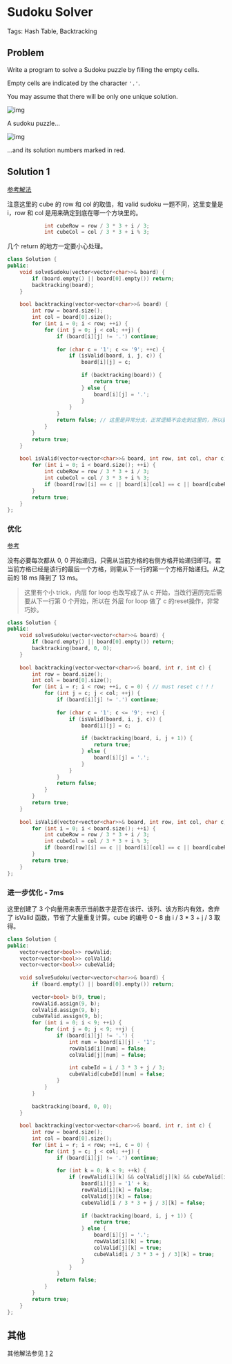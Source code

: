 # Sudoku Solver

Tags: Hash Table, Backtracking

## Problem

Write a program to solve a Sudoku puzzle by filling the empty cells.

Empty cells are indicated by the character `'.'`.

You may assume that there will be only one unique solution.

![img](http://upload.wikimedia.org/wikipedia/commons/thumb/f/ff/Sudoku-by-L2G-20050714.svg/250px-Sudoku-by-L2G-20050714.svg.png)

A sudoku puzzle...

![img](http://upload.wikimedia.org/wikipedia/commons/thumb/3/31/Sudoku-by-L2G-20050714_solution.svg/250px-Sudoku-by-L2G-20050714_solution.svg.png)

...and its solution numbers marked in red.

## Solution 1

[参考解法](https://leetcode.com/problems/sudoku-solver/discuss/15752/Straight-Forward-Java-Solution-Using-Backtracking) 

注意这里的 cube 的 row 和 col 的取值，和 valid sudoku 一题不同，这里变量是 i，row 和 col 是用来确定到底在哪一个方块里的。

```cpp
            int cubeRow = row / 3 * 3 + i / 3;
            int cubeCol = col / 3 * 3 + i % 3;
```

几个 return 的地方一定要小心处理。

```cpp
class Solution {
public:
    void solveSudoku(vector<vector<char>>& board) {
        if (board.empty() || board[0].empty()) return;
        backtracking(board);
    }
    
    bool backtracking(vector<vector<char>>& board) {
        int row = board.size();
        int col = board[0].size();
        for (int i = 0; i < row; ++i) {
            for (int j = 0; j < col; ++j) {
                if (board[i][j] != '.') continue;
                
                for (char c = '1'; c <= '9'; ++c) {
                    if (isValid(board, i, j, c)) {
                        board[i][j] = c;
                        
                        if (backtracking(board)) {
                            return true;
                        } else {
                            board[i][j] = '.';
                        }
                    }
                }
                return false; // 这里是异常分支，正常逻辑不会走到这里的，所以要返回 fasle
            }
        }
        return true;
    }
    
    bool isValid(vector<vector<char>>& board, int row, int col, char c) {
        for (int i = 0; i < board.size(); ++i) {
            int cubeRow = row / 3 * 3 + i / 3;
            int cubeCol = col / 3 * 3 + i % 3;
            if (board[row][i] == c || board[i][col] == c || board[cubeRow][cubeCol] == c) return false;
        }
        return true;
    }
};
```

### 优化

[参考](http://blog.csdn.net/zyl26/article/details/26680001)

没有必要每次都从 0, 0 开始递归，只需从当前方格的右侧方格开始递归即可。若当前方格已经是该行的最后一个方格，则需从下一行的第一个方格开始递归。从之前的 18 ms 降到了 13 ms。

> 这里有个小 trick，内层 for loop 也改写成了从 c 开始，当改行遍历完后需要从下一行第 0 个开始，所以在 外层 for loop 做了 c 的reset操作，非常巧妙。

```cpp
class Solution {
public:
    void solveSudoku(vector<vector<char>>& board) {
        if (board.empty() || board[0].empty()) return;
        backtracking(board, 0, 0);
    }
    
    bool backtracking(vector<vector<char>>& board, int r, int c) {
        int row = board.size();
        int col = board[0].size();
        for (int i = r; i < row; ++i, c = 0) { // must reset c！！！
            for (int j = c; j < col; ++j) {
                if (board[i][j] != '.') continue;
                
                for (char c = '1'; c <= '9'; ++c) {
                    if (isValid(board, i, j, c)) {
                        board[i][j] = c;
                        
                        if (backtracking(board, i, j + 1)) {
                            return true;
                        } else {
                            board[i][j] = '.';
                        }
                    }
                }
                return false;
            }
        }
        return true;
    }
    
    bool isValid(vector<vector<char>>& board, int row, int col, char c) {
        for (int i = 0; i < board.size(); ++i) {
            int cubeRow = row / 3 * 3 + i / 3;
            int cubeCol = col / 3 * 3 + i % 3;
            if (board[row][i] == c || board[i][col] == c || board[cubeRow][cubeCol] == c) return false;
        }
        return true;
    }
};
```

### 进一步优化 - 7ms

这里创建了 3 个向量用来表示当前数字是否在该行、该列、该方形内有效，舍弃了 isValid 函数，节省了大量重复计算。cube 的编号 0 - 8 由 i / 3 * 3 + j / 3 取得。

```cpp
class Solution {
public:
    vector<vector<bool>> rowValid;
    vector<vector<bool>> colValid;
    vector<vector<bool>> cubeValid;
    
    void solveSudoku(vector<vector<char>>& board) {
        if (board.empty() || board[0].empty()) return;
        
        vector<bool> b(9, true);
        rowValid.assign(9, b);
        colValid.assign(9, b);
        cubeValid.assign(9, b);
        for (int i = 0; i < 9; ++i) {
            for (int j = 0; j < 9; ++j) {
                if (board[i][j] != '.') {
                    int num = board[i][j] - '1';
                    rowValid[i][num] = false;
                    colValid[j][num] = false;
                    
                    int cubeId = i / 3 * 3 + j / 3;
                    cubeValid[cubeId][num] = false;
                }
            }
        }
        
        backtracking(board, 0, 0);
    }
    
    bool backtracking(vector<vector<char>>& board, int r, int c) {
        int row = board.size();
        int col = board[0].size();
        for (int i = r; i < row; ++i, c = 0) {
            for (int j = c; j < col; ++j) {
                if (board[i][j] != '.') continue;
                
                for (int k = 0; k < 9; ++k) {
                    if (rowValid[i][k] && colValid[j][k] && cubeValid[i / 3 * 3 + j / 3][k]) {
                        board[i][j] = '1' + k;
                        rowValid[i][k] = false;
                        colValid[j][k] = false;
                        cubeValid[i / 3 * 3 + j / 3][k] = false;
                        
                        if (backtracking(board, i, j + 1)) {
                            return true;
                        } else {
                            board[i][j] = '.';
                            rowValid[i][k] = true;
                            colValid[j][k] = true;
                            cubeValid[i / 3 * 3 + j / 3][k] = true;
                        }
                    }
                }
                return false;
            }
        }
        return true;
    }
};
```

## 其他

其他解法参见 [1](https://leetcode.com/problems/sudoku-solver/discuss/15748/Sharing-my-2ms-C++-solution-with-comments-and-explanations.) [2](https://leetcode.com/problems/sudoku-solver/discuss/15806/yet-another-0ms-c-solution)
